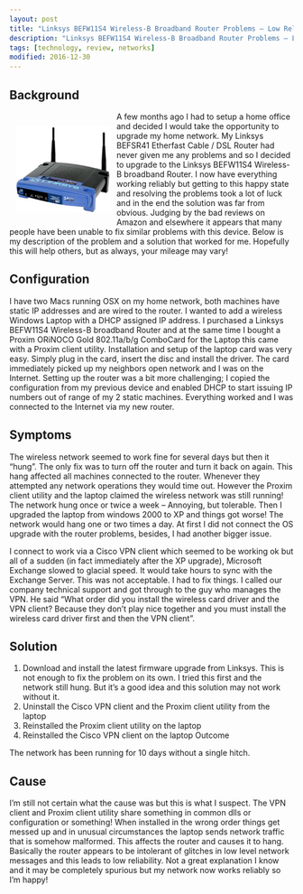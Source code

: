 ```yaml
---
layout: post
title: "Linksys BEFW11S4 Wireless-B Broadband Router Problems – Low Reliability and Poor Fault Tolerance"
description: "Linksys BEFW11S4 Wireless-B Broadband Router Problems – Low Reliability and Poor Fault Tolerance"
tags: [technology, review, networks]
modified: 2016-12-30
---
```


## Background

<div style="float:left; margin:10px;">
<p></p>
<a href="http://www.amazon.com/exec/obidos/ASIN/B00005ARK3/virtualtravel-20"><img src="/images/2003-11_BEFW11S4_v4.jpg" alt="Linksys BEFW11S4 Wireless-B Broadband Router" /></a>
</div>

A few months ago I had to setup a home office and decided I would take the opportunity to upgrade my home network. My Linksys BEFSR41 Etherfast Cable / DSL Router had never given me any problems and so I decided to upgrade to the Linksys BEFW11S4 Wireless-B broadband Router. I now have everything working reliably but getting to this happy state and resolving the problems took a lot of luck and in the end the solution was far from obvious. Judging by the bad reviews on Amazon and elsewhere it appears that many people have been unable to fix similar problems with this device. Below is my description of the problem and a solution that worked for me. Hopefully this will help others, but as always, your mileage may vary!

## Configuration

I have two Macs running OSX on my home network, both machines have static IP addresses and are wired to the router. I wanted to add a wireless Windows Laptop with a DHCP assigned IP address. I purchased a Linksys BEFW11S4 Wireless-B broadband Router and at the same time I bought a Proxim ORiNOCO Gold 802.11a/b/g ComboCard for the Laptop this came with a Proxim client utility. Installation and setup of the laptop card was very easy. Simply plug in the card, insert the disc and install the driver. The card immediately picked up my neighbors open network and I was on the Internet. Setting up the router was a bit more challenging; I copied the configuration from my previous device and enabled DHCP to start issuing IP numbers out of range of my 2 static machines. Everything worked and I was connected to the Internet via my new router.

## Symptoms

The wireless network seemed to work fine for several days but then it “hung”. The only fix was to turn off the router and turn it back on again. This hang affected all machines connected to the router. Whenever they attempted any network operations they would time out. However the Proxim client utility and the laptop claimed the wireless network was still running! The network hung once or twice a week – Annoying, but tolerable. Then I upgraded the laptop from windows 2000 to XP and things got worse! The network would hang one or two times a day. At first I did not connect the OS upgrade with the router problems, besides, I had another bigger issue.

I connect to work via a Cisco VPN client which seemed to be working ok but all of a sudden (in fact immediately after the XP upgrade), Microsoft Exchange slowed to glacial speed. It would take hours to sync with the Exchange Server. This was not acceptable. I had to fix things. I called our company technical support and got through to the guy who manages the VPN. He said “What order did you install the wireless card driver and the VPN client? Because they don’t play nice together and you must install the wireless card driver first and then the VPN client”.

## Solution

1. Download and install the latest firmware upgrade from Linksys. This is not enough to fix the problem on its own. I tried this first and the network still hung. But it’s a good idea and this solution may not work without it.
2. Uninstall the Cisco VPN client and the Proxim client utility from the laptop
3. Reinstalled the Proxim client utility on the laptop
4. Reinstalled the Cisco VPN client on the laptop
Outcome

The network has been running for 10 days without a single hitch.

## Cause

I’m still not certain what the cause was but this is what I suspect. The VPN client and Proxim client utility share something in common dlls or configuration or something! When installed in the wrong order things get messed up and in unusual circumstances the laptop sends network traffic that is somehow malformed. This affects the router and causes it to hang. Basically the router appears to be intolerant of glitches in low level network messages and this leads to low reliability. Not a great explanation I know and it may be completely spurious but my network now works reliably so I’m happy!
